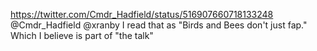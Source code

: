 https://twitter.com/Cmdr_Hadfield/status/516907660718133248 @Cmdr_Hadfield @xranby I read that as "Birds and Bees don't just fap." Which I believe is part of "the talk"